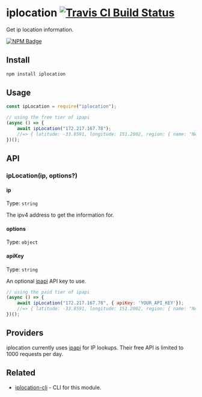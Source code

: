 # iplocation [![Travis CI Build Status](https://img.shields.io/travis/com/Richienb/iplocation/master.svg?style=for-the-badge)](https://travis-ci.com/Richienb/iplocation)

Get ip location information.

[![NPM Badge](https://nodei.co/npm/iplocation.png)](https://npmjs.com/package/iplocation)

## Install

```sh
npm install iplocation
```

## Usage

```js
const ipLocation = require("iplocation");

// using the free tier of ipapi
(async () => {
	await ipLocation("172.217.167.78");
	//=> { latitude: -33.8591, longitude: 151.2002, region: { name: "New South Wales" ... } ... }
})();
```

## API

### ipLocation(ip, options?)

#### ip

Type: `string`

The ipv4 address to get the information for.

#### options

Type: `object`

#### apiKey

Type: `string`

An optional [ipapi](https://ipapi.co/) API key to use.

```js
// using the paid tier of ipapi
(async () => {
	await ipLocation("172.217.167.78", { apiKey: 'YOUR_API_KEY'});
	//=> { latitude: -33.8591, longitude: 151.2002, region: { name: "New South Wales" ... } ... }
})();
```

## Providers

iplocation currently uses [ipapi](https://ipapi.co/) for IP lookups. Their free API is limited to 1000 requests per day.

## Related

- [iplocation-cli](https://github.com/Richienb/iplocation-cli) - CLI for this module.
